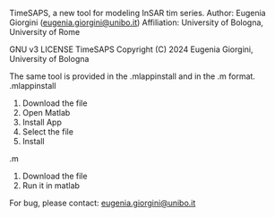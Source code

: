 TimeSAPS, a new tool for modeling InSAR tim series.
Author: Eugenia Giorgini (eugenia.giorgini@unibo.it)
Affiliation: University of Bologna, University of Rome

GNU v3 LICENSE
TimeSAPS Copyright (C) 2024 Eugenia Giorgini, University of Bologna

The same tool is provided in the .mlappinstall and in the .m format.
.mlappinstall
1. Download the file
2. Open Matlab
3. Install App
4. Select the file
5. Install

.m
1. Download the file
2. Run it in matlab

For bug, please contact: eugenia.giorgini@unibo.it

